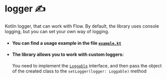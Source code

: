 # logger ✍️
Kotlin logger, that can work with Flow. By default, the library uses console logging, but you can set your own way of logging.

- #### You can find a usage example in the file [`example.kt`](src/main/kotlin/example.kt)
- #### The library allows you to work with custom loggers:
  You need to implement the [`Loggable`](src/main/kotlin/src/Loggable.kt) interface, and then pass the object of the created class to the `setLogger(logger: Loggable)` method
